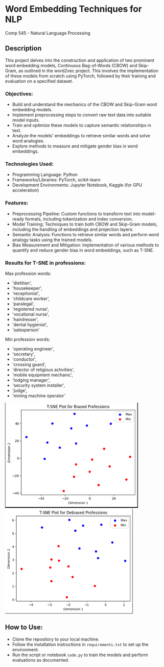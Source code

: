 # Word Embedding Techniques for NLP
 Comp 545 - Natural Language Processing

## Description 
This project delves into the construction and application of two prominent word embedding models, Continuous Bag-of-Words (CBOW) and Skip-Gram, as outlined in the word2vec project. This involves the implementation of these models from scratch using PyTorch, followed by their training and evaluation on a specified dataset.

### Objectives:
* Build and understand the mechanics of the CBOW and Skip-Gram word embedding models.
* Implement preprocessing steps to convert raw text data into suitable model inputs.
* Train and optimize these models to capture semantic relationships in text.
* Analyze the models' embeddings to retrieve similar words and solve word analogies.
* Explore methods to measure and mitigate gender bias in word embeddings.

### Technologies Used:
* Programming Language: Python
* Frameworks/Libraries: PyTorch, scikit-learn
* Development Environments: Jupyter Notebook, Kaggle (for GPU acceleration)

### Features:
* Preprocessing Pipeline: Custom functions to transform text into model-ready formats, including tokenization and index conversion.
* Model Training: Techniques to train both CBOW and Skip-Gram models, including the handling of embeddings and projection layers.
* Semantic Analysis: Functions to retrieve similar words and perform word analogy tasks using the trained models.
* Bias Measurement and Mitigation: Implementation of various methods to quantify and reduce gender bias in word embeddings, such as T-SNE.

### Results for T-SNE in professions:
Max profession words: 
* 'dietitian', 
* 'housekeeper', 
* 'receptionist', 
* 'childcare worker', 
* 'paralegal', 
* 'registered nurse', 
* 'vocational nurse', 
* 'hairdresser', 
* 'dental hygienist', 
* 'salesperson'

Min profession words: 
* 'operating engineer',
* 'secretary', 
* 'conductor', 
* 'crossing guard', 
* 'director of religious activities', 
* 'mobile equipment mechanic', 
* 'lodging manager', 
* 'security system installer', 
* 'judge', 
* 'mining machine operator'

![alt text](BiasedTSNE.png?raw=true)
![alt text](DebiasedTSNE.png?raw=true)

## How to Use:
* Clone the repository to your local machine.
* Follow the installation instructions in ```requirements.txt``` to set up the environment.
* Run the script or notebook ```code.py``` to train the models and perform evaluations as documented.